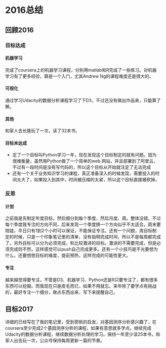 # 2016总结
## 回顾2016

### 目标达成

#### 机器学习
完成了coursera上的机器学习课程，分别用matlab和R完成了一些练习。对机器学习有了更多经验，算是一个入门，尤其Andrew Ng的课程难度还是很大的。

#### 可视化
通过学习Udacity的数据分析课程学习了下D3，不过还没有做出作品来，只能算了解。

#### 其他
和家人去长隆玩了一次，读了32本书。

#### 目标未达成

- 定了一个目标叫Python学习一年，现在发现这个目标制定的就有问题。因为很难衡量，虽然用Python做了一个简单的web 网站，并且部署到了阿里云，不过有一段时间是没有写代码的，所以这个目标从开始就注定了无法完成
- 还有一个关于业务知识学习的课程，真正准备深入的时候发现，需要投入的时间太大了，如果投入到其中，时间被压缩的太紧，所以这个目标直接被砍掉。

### 反思
#### 计划
之前我是先制定年度目标，然后细分到每个季度，然后月度、周。整体没错，不过每个季度我专注的方向不同，后来发现一个季度换一个方向似乎不太适合。周末要陪娃，平日只有1到2个小时可以保证，不能保证专注。还有一个问题，周目标制定的时候，只是一个印象笔记里的清单，没有指明完成时间，所以不是每周都完成了。另外目标可以分为必须完成，和比较激进的目标。激进的不需要完成，但是必须完成则不然，这样感觉可以push自己完成更多。还有一个小技巧是不光要想为什么，还要想想目标的难度，提前预热，这样完成的可能性更大。

#### 专注
越来越觉得要专注，不管是D3、机器学习、Python还是R只要专注了，都有很多东西可以挖掘。而我现在只是皮毛而已，如果不用就忘。来年除了要学点有挑战的，最好专注一个细分，做点东西出来，写下来提醒自己。

## 目标2017
详细的已经写在了我的笔记里，受到郭帆的启发，对基因测序分析感兴趣了，在coursera至少完成2个基因测序分析的课程，如果有意思就多学点。继续完成Udacity的数据分析课程，继续数据分析处理的学习。保持一年至少读25本书，和家人出去玩一次，公众号保持每周更新一篇的节奏。

